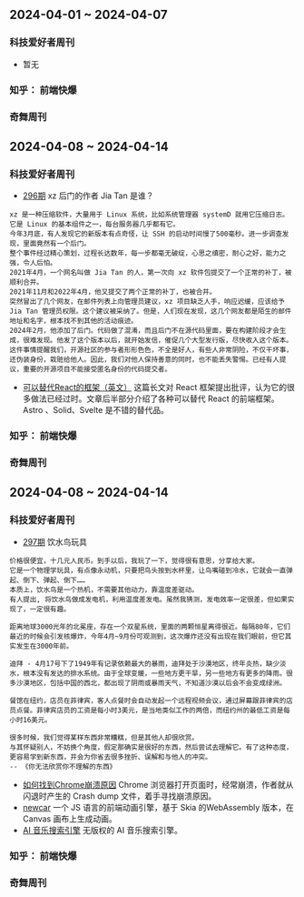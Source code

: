 ## 2024-04-01 ~ 2024-04-07
### 科技爱好者周刊
* 暂无

### 知乎： 前端快爆

### 奇舞周刊

## 2024-04-08 ~ 2024-04-14
### 科技爱好者周刊
* [296期](https://github.com/ruanyf/weekly/blob/master/docs/issue-296.md) xz 后门的作者 Jia Tan 是谁？
```
xz 是一种压缩软件，大量用于 Linux 系统，比如系统管理器 systemD 就用它压缩日志。它是 Linux 的基本组件之一，每台服务器几乎都有它。
今年3月底，有人发现它的新版本有点奇怪，让 SSH 的启动时间慢了500毫秒。进一步调查发现，里面竟然有一个后门。
整个事件经过精心策划，过程长达数年，每一步都毫无破绽，心思之缜密，耐心之好，能力之强，令人后怕。
2021年4月，一个网名叫做 Jia Tan 的人，第一次向 xz 软件包提交了一个正常的补丁，被顺利合并。
2021年11月和2022年4月，他又提交了两个正常的补丁，也被合并。
突然冒出了几个网友，在邮件列表上向管理员建议，xz 项目缺乏人手，响应迟缓，应该给予 Jia Tan 管理员权限。这个建议被采纳了。但是，人们现在发现，这几个网友都是陌生的邮件地址和名字，根本找不到其他的活动痕迹。
2024年2月，他添加了后门。代码做了混淆，而且后门不在源代码里面，要在构建阶段才会生成，很难发现。他发了这个版本以后，就开始发信，催促几个大型发行版，尽快收入这个版本。
这件事情提醒我们，开源社区的参与者形形色色，不全是好人，有些人非常阴险，不仅干坏事，还伪装身份，栽赃给他人。因此，我们对他人保持善意的同时，也不能丢失警惕。已经有人提议，重要的开源项目不能接受匿名身份的代码提交者。
```
* [可以替代React的框架（英文）](https://joshcollinsworth.com/blog/antiquated-react) 这篇长文对 React 框架提出批评，认为它的很多做法已经过时。文章后半部分介绍了各种可以替代 React 的前端框架。Astro 、Solid、Svelte 是不错的替代品。

### 知乎： 前端快爆

### 奇舞周刊


## 2024-04-08 ~ 2024-04-14
### 科技爱好者周刊
* [297期](https://github.com/ruanyf/weekly/blob/master/docs/issue-297.md) 饮水鸟玩具
```
价格很便宜，十几元人民币。到手以后，我玩了一下，觉得很有意思，分享给大家。
它是一个物理学玩具，有点像永动机，只要把鸟头按到水杯里，让鸟嘴碰到冷水，它就会一直弹起、倒下、弹起、倒下……
本质上，饮水鸟是一个热机，不需要其他动力，靠温度差驱动。
有人提出, 将饮水鸟做成发电机，利用温度差发电。虽然我猜测，发电效率一定很差，但如果实现了，一定很有趣。

距离地球3000光年的北冕座，存在一个双星系统，里面的两颗恒星离得很近。每隔80年，它们最近的时候会引发核爆炸，今年4月~9月份可观测到，这次爆炸还没有出现在我们眼前，但它其实发生在3000年前。

迪拜 - 4月17号下了1949年有记录依赖最大的暴雨，迪拜处于沙漠地区，终年炎热，缺少淡水，根本没有发达的排水系统。由于全球变暖，一些地方更干旱，另一些地方有更多的降雨。很多沙漠地区，包括中国的西北，都出现了阴雨或暴雨天气，不知道沙漠以后会不会变成绿洲。

餐馆在纽约，店员在菲律宾，客人点餐时会自动发起一个远程视频会议，通过屏幕跟菲律宾的店员点餐。菲律宾店员的工资是每小时3美元，是当地类似工作的两倍，而纽约州的最低工资是每小时16美元。

很多时候，我们觉得某样东西非常糟糕，但是其他人却很欣赏。
与其怀疑别人，不妨换个角度，假定那确实是很好的东西，然后尝试去理解它。有了这种态度，更容易学到新东西，并会为你省去很多挫折、误解和与他人的冲突。
-- 《你无法欣赏你不理解的东西》
```
* [如何找到Chrome崩溃原因](https://blog.5udou.cn/blog/detail/1711630845567) Chrome 浏览器打开页面时，经常崩溃，作者就从闪退时产生的 Crash dump 文件，着手寻找崩溃原因。
* [newcar](https://github.com/dromara/newcar) 一个 JS 语言的前端动画引擎，基于 Skia 的WebAssembly 版本，在 Canvas 画布上生成动画。
* [AI 音乐搜索引擎](https://stocktune.com/) 无版权的 AI 音乐搜索引擎。


### 知乎： 前端快爆

### 奇舞周刊